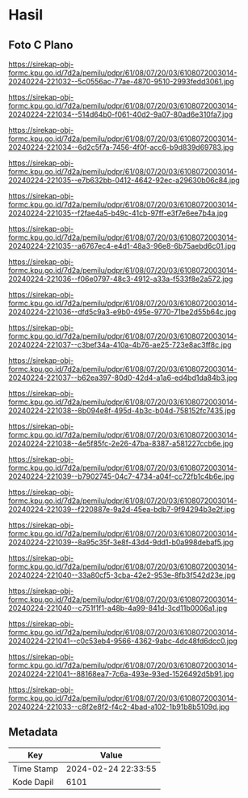 # Hasil

## Foto C Plano

https://sirekap-obj-formc.kpu.go.id/7d2a/pemilu/pdpr/61/08/07/20/03/6108072003014-20240224-221032--5c0556ac-77ae-4870-9510-2993fedd3061.jpg

https://sirekap-obj-formc.kpu.go.id/7d2a/pemilu/pdpr/61/08/07/20/03/6108072003014-20240224-221034--514d64b0-f061-40d2-9a07-80ad6e310fa7.jpg

https://sirekap-obj-formc.kpu.go.id/7d2a/pemilu/pdpr/61/08/07/20/03/6108072003014-20240224-221034--6d2c5f7a-7456-4f0f-acc6-b9d839d69783.jpg

https://sirekap-obj-formc.kpu.go.id/7d2a/pemilu/pdpr/61/08/07/20/03/6108072003014-20240224-221035--e7b632bb-0412-4642-92ec-a29630b06c84.jpg

https://sirekap-obj-formc.kpu.go.id/7d2a/pemilu/pdpr/61/08/07/20/03/6108072003014-20240224-221035--f2fae4a5-b49c-41cb-97ff-e3f7e6ee7b4a.jpg

https://sirekap-obj-formc.kpu.go.id/7d2a/pemilu/pdpr/61/08/07/20/03/6108072003014-20240224-221035--a6767ec4-e4d1-48a3-96e8-6b75aebd6c01.jpg

https://sirekap-obj-formc.kpu.go.id/7d2a/pemilu/pdpr/61/08/07/20/03/6108072003014-20240224-221036--f06e0797-48c3-4912-a33a-f533f8e2a572.jpg

https://sirekap-obj-formc.kpu.go.id/7d2a/pemilu/pdpr/61/08/07/20/03/6108072003014-20240224-221036--dfd5c9a3-e9b0-495e-9770-71be2d55b64c.jpg

https://sirekap-obj-formc.kpu.go.id/7d2a/pemilu/pdpr/61/08/07/20/03/6108072003014-20240224-221037--c3bef34a-410a-4b76-ae25-723e8ac3ff8c.jpg

https://sirekap-obj-formc.kpu.go.id/7d2a/pemilu/pdpr/61/08/07/20/03/6108072003014-20240224-221037--b62ea397-80d0-42d4-a1a6-ed4bd1da84b3.jpg

https://sirekap-obj-formc.kpu.go.id/7d2a/pemilu/pdpr/61/08/07/20/03/6108072003014-20240224-221038--8b094e8f-495d-4b3c-b04d-758152fc7435.jpg

https://sirekap-obj-formc.kpu.go.id/7d2a/pemilu/pdpr/61/08/07/20/03/6108072003014-20240224-221038--4e5f85fc-2e26-47ba-8387-a581227ccb6e.jpg

https://sirekap-obj-formc.kpu.go.id/7d2a/pemilu/pdpr/61/08/07/20/03/6108072003014-20240224-221039--b7902745-04c7-4734-a04f-cc72fb1c4b6e.jpg

https://sirekap-obj-formc.kpu.go.id/7d2a/pemilu/pdpr/61/08/07/20/03/6108072003014-20240224-221039--f220887e-9a2d-45ea-bdb7-9f94294b3e2f.jpg

https://sirekap-obj-formc.kpu.go.id/7d2a/pemilu/pdpr/61/08/07/20/03/6108072003014-20240224-221039--8a95c35f-3e8f-43d4-9dd1-b0a998debaf5.jpg

https://sirekap-obj-formc.kpu.go.id/7d2a/pemilu/pdpr/61/08/07/20/03/6108072003014-20240224-221040--33a80cf5-3cba-42e2-953e-8fb3f542d23e.jpg

https://sirekap-obj-formc.kpu.go.id/7d2a/pemilu/pdpr/61/08/07/20/03/6108072003014-20240224-221040--c751f1f1-a48b-4a99-841d-3cd11b0006a1.jpg

https://sirekap-obj-formc.kpu.go.id/7d2a/pemilu/pdpr/61/08/07/20/03/6108072003014-20240224-221041--c0c53eb4-9566-4362-9abc-4dc48fd6dcc0.jpg

https://sirekap-obj-formc.kpu.go.id/7d2a/pemilu/pdpr/61/08/07/20/03/6108072003014-20240224-221041--88168ea7-7c6a-493e-93ed-1526492d5b91.jpg

https://sirekap-obj-formc.kpu.go.id/7d2a/pemilu/pdpr/61/08/07/20/03/6108072003014-20240224-221033--c8f2e8f2-f4c2-4bad-a102-1b91b8b5109d.jpg


## Metadata

| Key        | Value               |
| ---------- | ------------------- |
| Time Stamp | 2024-02-24 22:33:55 |
| Kode Dapil | 6101                |



